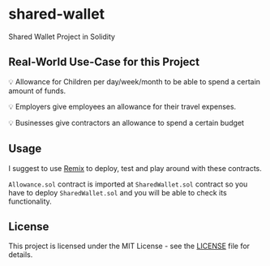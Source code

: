# shared-wallet
Shared Wallet Project in Solidity

## Real-World Use-Case for this Project
💡 Allowance for Children per day/week/month to be able to spend a certain amount of funds.

💡 Employers give employees an allowance for their travel expenses.

💡 Businesses give contractors an allowance to spend a certain budget

## Usage

I suggest to use [Remix](https://remix.ethereum.org/) to deploy, test and play around with these contracts.

`Allowance.sol` contract is imported at `SharedWallet.sol` contract so you have to deploy `SharedWallet.sol` and you will be able to check its functionality.

## License

This project is licensed under the MIT License - see the [LICENSE](LICENSE) file for details.
